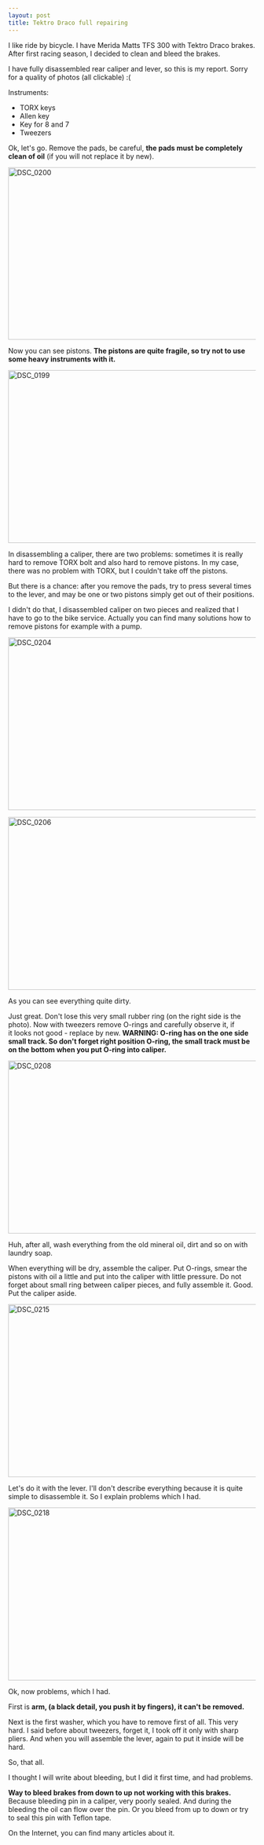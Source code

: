 ```yaml
---
layout: post
title: Tektro Draco full repairing
---
```


I like ride by bicycle. I have Merida Matts TFS 300 with Tektro Draco brakes. After first racing season, I decided to clean and bleed the brakes.

I have fully disassembled rear caliper and lever, so this is my report. Sorry for a quality of photos (all clickable) :(

Instruments:
<ul>
	<li>TORX keys</li>
	<li>Allen key</li>
	<li>Key for 8 and 7</li>
	<li>Tweezers</li>
</ul>
Ok, let's go. Remove the pads, be careful, <strong>the pads must be completely clean of oil</strong> (if you will not replace it by new).

<a href="https://dl.dropboxusercontent.com/u/21787411/blog-images/tektro/DSC_0200.jpg"><img class="alignnone  wp-image-109" src="https://dl.dropboxusercontent.com/u/21787411/blog-images/tektro/DSC_0200-1024x576.jpg" alt="DSC_0200" width="625" height="351" /></a>

Now you can see pistons. <strong>The pistons are quite fragile, so try not to use some heavy instruments with it.</strong>

<a href="https://dl.dropboxusercontent.com/u/21787411/blog-images/tektro/DSC_0199.jpg"><img class="alignnone  wp-image-108" src="https://dl.dropboxusercontent.com/u/21787411/blog-images/tektro/DSC_0199-1024x576.jpg" alt="DSC_0199" width="625" height="352" /></a>

In disassembling a caliper, there are two problems: sometimes it is really hard to remove TORX bolt and also hard to remove pistons. In my case, there was no problem with TORX, but I couldn't take off the pistons.

But there is a chance: after you remove the pads, try to press several times to the lever, and may be one or two pistons simply get out of their positions.

I didn't do that, I disassembled caliper on two pieces and realized that I have to go to the bike service. Actually you can find many solutions how to remove pistons for example with a pump.

<a href="https://dl.dropboxusercontent.com/u/21787411/blog-images/tektro/DSC_0204.jpg"><img class="alignnone size-large wp-image-111" src="https://dl.dropboxusercontent.com/u/21787411/blog-images/tektro/DSC_0204-1024x576.jpg" alt="DSC_0204" width="625" height="352" /></a>

<a href="https://dl.dropboxusercontent.com/u/21787411/blog-images/tektro/DSC_0206.jpg"><img class="alignnone size-large wp-image-112" src="https://dl.dropboxusercontent.com/u/21787411/blog-images/tektro/DSC_0206-1024x576.jpg" alt="DSC_0206" width="625" height="352" /></a>

As you can see everything quite dirty.

Just great. Don't lose this very small rubber ring (on the right side is the photo). Now with tweezers remove O-rings and carefully observe it, if it looks not good - replace by new. <strong>WARNING: O-ring has on the one side small track. So don't forget right position O-ring, the small track must be on the bottom when you put O-ring into caliper.</strong>

<a href="https://dl.dropboxusercontent.com/u/21787411/blog-images/tektro/DSC_0208.jpg"><img class="alignnone size-large wp-image-113" src="https://dl.dropboxusercontent.com/u/21787411/blog-images/tektro/DSC_0208-1024x576.jpg" alt="DSC_0208" width="625" height="352" /></a>

Huh, after all, wash everything from the old mineral oil, dirt and so on with laundry soap.

When everything will be dry, assemble the caliper. Put O-rings, smear the pistons with oil a little and put into the caliper with little pressure. Do not forget about small ring between caliper pieces, and fully assemble it. Good. Put the caliper aside.

<a href="https://dl.dropboxusercontent.com/u/21787411/blog-images/tektro/DSC_0215.jpg"><img class="alignnone size-large wp-image-115" src="https://dl.dropboxusercontent.com/u/21787411/blog-images/tektro/DSC_0215-1024x576.jpg" alt="DSC_0215" width="625" height="352" /></a>

Let's do it with the lever. I'll don't describe everything because it is quite simple to disassemble it. So I explain problems which I had.

<a href="https://dl.dropboxusercontent.com/u/21787411/blog-images/tektro/DSC_0218.jpg"><img class="alignnone size-large wp-image-116" src="https://dl.dropboxusercontent.com/u/21787411/blog-images/tektro/DSC_0218-1024x576.jpg" alt="DSC_0218" width="625" height="352" /></a>

Ok, now problems, which I had.

First is <strong>arm, (a black detail, you push it by fingers), it can't be removed.</strong>

Next is the first washer, which you have to remove first of all. This very hard. I said before about tweezers, forget it, I took off it only with sharp pliers. And when you will assemble the lever, again to put it inside will be hard.

So, that all.

I thought I will write about bleeding, but I did it first time, and had problems.

<strong>Way to bleed brakes from down to up not working with this brakes.</strong> Because bleeding pin in a caliper, very poorly sealed. And during the bleeding the oil can flow over the pin. Or you bleed from up to down or try to seal this pin with Teflon tape.

On the Internet, you can find many articles about it.
